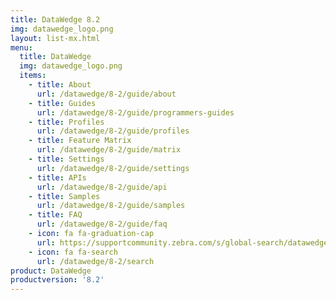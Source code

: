 ```yaml
---
title: DataWedge 8.2
img: datawedge_logo.png
layout: list-mx.html
menu:
  title: DataWedge
  img: datawedge_logo.png
  items:
    - title: About
      url: /datawedge/8-2/guide/about
    - title: Guides
      url: /datawedge/8-2/guide/programmers-guides
    - title: Profiles
      url: /datawedge/8-2/guide/profiles
    - title: Feature Matrix
      url: /datawedge/8-2/guide/matrix
    - title: Settings
      url: /datawedge/8-2/guide/settings
    - title: APIs
      url: /datawedge/8-2/guide/api
    - title: Samples
      url: /datawedge/8-2/guide/samples
    - title: FAQ
      url: /datawedge/8-2/guide/faq
    - icon: fa fa-graduation-cap
      url: https://supportcommunity.zebra.com/s/global-search/datawedge?language=en_US
    - icon: fa fa-search
      url: /datawedge/8-2/search
product: DataWedge
productversion: '8.2'
---
```

